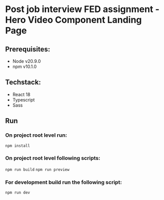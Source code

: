 # Post job interview FED assignment - Hero Video Component Landing Page

## Prerequisites:
* Node v20.9.0
* npm v10.1.0

## Techstack:
* React 18
* Typescript
* Sass

## Run

### On project root level run:
``` npm install ```
### On project root level following scripts:
``` npm run build ```
``` npm run preview ```
### For development build run the following script:
``` npm run dev ```
